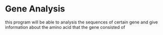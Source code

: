 # Gene Analysis
 this program will be able to analysis the sequences of certain gene and give information about the amino acid that the gene consisted of

